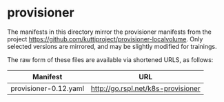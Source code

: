 # provisioner

The manifests in this directory mirror the provisioner manifests from the project https://github.com/kuttiproject/provisioner-localvolume. Only selected versions are mirrored, and may be slightly modified for trainings.

The raw form of these files are available via shortened URLS, as follows:

|Manifest|URL|
|---|---|
|provisioner-0.12.yaml|http://go.rspl.net/k8s-provisioner|



